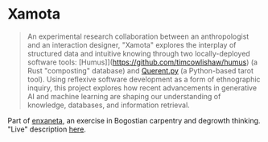 # Xamota

> An experimental research collaboration between an anthropologist and an interaction designer, "Xamota" explores the interplay of structured data and intuitive knowing through two locally-deployed software tools: [Humus]](https://github.com/timcowlishaw/humus) (a Rust "composting" database) and [Querent.py](https://github.com/jcalpickard/querent.py) (a Python-based tarot tool). Using reflexive software development as a form of ethnographic inquiry, this project explores how recent advancements in generative AI and machine learning are shaping our understanding of knowledge, databases, and information retrieval.

Part of [enxaneta](README.md), an exercise in Bogostian carpentry and degrowth thinking. "Live" description [here](xamota_living_description.md).